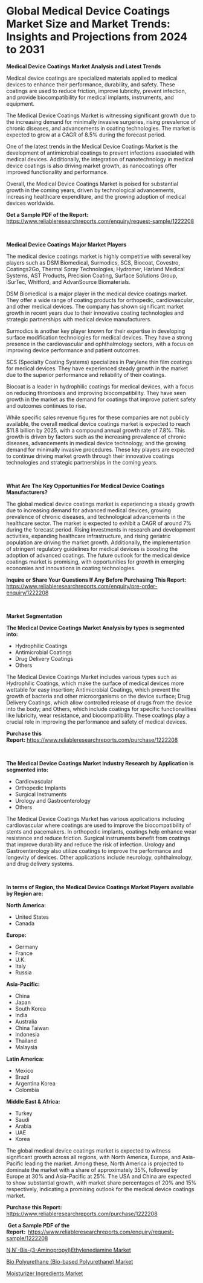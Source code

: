 <p><h1>Global Medical Device Coatings Market Size and Market Trends: Insights and Projections from 2024 to 2031</h1></p><p><strong>Medical Device Coatings Market Analysis and Latest Trends</strong></p>
<p><p>Medical device coatings are specialized materials applied to medical devices to enhance their performance, durability, and safety. These coatings are used to reduce friction, improve lubricity, prevent infection, and provide biocompatibility for medical implants, instruments, and equipment.</p><p>The Medical Device Coatings Market is witnessing significant growth due to the increasing demand for minimally invasive surgeries, rising prevalence of chronic diseases, and advancements in coating technologies. The market is expected to grow at a CAGR of 8.5% during the forecast period.</p><p>One of the latest trends in the Medical Device Coatings Market is the development of antimicrobial coatings to prevent infections associated with medical devices. Additionally, the integration of nanotechnology in medical device coatings is also driving market growth, as nanocoatings offer improved functionality and performance.</p><p>Overall, the Medical Device Coatings Market is poised for substantial growth in the coming years, driven by technological advancements, increasing healthcare expenditure, and the growing adoption of medical devices worldwide.</p></p>
<p><strong>Get a Sample PDF of the Report:&nbsp;</strong> <a href="https://www.reliableresearchreports.com/enquiry/request-sample/1222208">https://www.reliableresearchreports.com/enquiry/request-sample/1222208</a></p>
<p>&nbsp;</p>
<p><strong>Medical Device Coatings Major Market Players</strong></p>
<p><p>The medical device coatings market is highly competitive with several key players such as DSM Biomedical, Surmodics, SCS, Biocoat, Covestro, Coatings2Go, Thermal Spray Technologies, Hydromer, Harland Medical Systems, AST Products, Precision Coating, Surface Solutions Group, iSurTec, Whitford, and AdvanSource Biomaterials.</p><p>DSM Biomedical is a major player in the medical device coatings market. They offer a wide range of coating products for orthopedic, cardiovascular, and other medical devices. The company has shown significant market growth in recent years due to their innovative coating technologies and strategic partnerships with medical device manufacturers.</p><p>Surmodics is another key player known for their expertise in developing surface modification technologies for medical devices. They have a strong presence in the cardiovascular and ophthalmology sectors, with a focus on improving device performance and patient outcomes.</p><p>SCS (Specialty Coating Systems) specializes in Parylene thin film coatings for medical devices. They have experienced steady growth in the market due to the superior performance and reliability of their coatings.</p><p>Biocoat is a leader in hydrophilic coatings for medical devices, with a focus on reducing thrombosis and improving biocompatibility. They have seen growth in the market as the demand for coatings that improve patient safety and outcomes continues to rise.</p><p>While specific sales revenue figures for these companies are not publicly available, the overall medical device coatings market is expected to reach $11.8 billion by 2025, with a compound annual growth rate of 7.8%. This growth is driven by factors such as the increasing prevalence of chronic diseases, advancements in medical device technology, and the growing demand for minimally invasive procedures. These key players are expected to continue driving market growth through their innovative coatings technologies and strategic partnerships in the coming years.</p></p>
<p>&nbsp;</p>
<p><strong>What Are The Key Opportunities For Medical Device Coatings Manufacturers?</strong></p>
<p><p>The global medical device coatings market is experiencing a steady growth due to increasing demand for advanced medical devices, growing prevalence of chronic diseases, and technological advancements in the healthcare sector. The market is expected to exhibit a CAGR of around 7% during the forecast period. Rising investments in research and development activities, expanding healthcare infrastructure, and rising geriatric population are driving the market growth. Additionally, the implementation of stringent regulatory guidelines for medical devices is boosting the adoption of advanced coatings. The future outlook for the medical device coatings market is promising, with opportunities for growth in emerging economies and innovations in coating technologies.</p></p>
<p><strong>Inquire or Share Your Questions If Any Before Purchasing This Report:</strong> <a href="https://www.reliableresearchreports.com/enquiry/pre-order-enquiry/1222208">https://www.reliableresearchreports.com/enquiry/pre-order-enquiry/1222208</a></p>
<p>&nbsp;</p>
<p><strong>Market Segmentation</strong></p>
<p><strong>The Medical Device Coatings Market Analysis by types is segmented into:</strong></p>
<p><ul><li>Hydrophilic Coatings</li><li>Antimicrobial Coatings</li><li>Drug Delivery Coatings</li><li>Others</li></ul></p>
<p><p>The Medical Device Coatings Market includes various types such as Hydrophilic Coatings, which make the surface of medical devices more wettable for easy insertion; Antimicrobial Coatings, which prevent the growth of bacteria and other microorganisms on the device surface; Drug Delivery Coatings, which allow controlled release of drugs from the device into the body; and Others, which include coatings for specific functionalities like lubricity, wear resistance, and biocompatibility. These coatings play a crucial role in improving the performance and safety of medical devices.</p></p>
<p><strong>Purchase this Report:&nbsp;</strong><a href="https://www.reliableresearchreports.com/purchase/1222208">https://www.reliableresearchreports.com/purchase/1222208</a></p>
<p>&nbsp;</p>
<p><strong>The Medical Device Coatings Market Industry Research by Application is segmented into:</strong></p>
<p><ul><li>Cardiovascular</li><li>Orthopedic Implants</li><li>Surgical Instruments</li><li>Urology and Gastroenterology</li><li>Others</li></ul></p>
<p><p>The Medical Device Coatings Market has various applications including cardiovascular where coatings are used to improve the biocompatibility of stents and pacemakers. In orthopedic implants, coatings help enhance wear resistance and reduce friction. Surgical instruments benefit from coatings that improve durability and reduce the risk of infection. Urology and Gastroenterology also utilize coatings to improve the performance and longevity of devices. Other applications include neurology, ophthalmology, and drug delivery systems.</p></p>
<p>&nbsp;</p>
<p><strong>In terms of Region, the Medical Device Coatings Market Players available by Region are:</strong></p>
<p>
    <p> <strong> North America: </strong>
        <ul>
            <li>United States</li>
            <li>Canada</li>
        </ul>
        </p> 
    <p> <strong> Europe: </strong>
        <ul>
            <li>Germany</li>
            <li>France</li>
            <li>U.K.</li>
            <li>Italy</li>
            <li>Russia</li>
        </ul>
        </p> 
    <p> <strong> Asia-Pacific: </strong>
        <ul>
            <li>China</li>
            <li>Japan</li>
            <li>South Korea</li>
            <li>India</li>
            <li>Australia</li>
            <li>China Taiwan</li>
            <li>Indonesia</li>
            <li>Thailand</li>
            <li>Malaysia</li>
        </ul>
        </p> 
    <p> <strong> Latin America: </strong>
        <ul>
            <li>Mexico</li>
            <li>Brazil</li>
            <li>Argentina Korea</li>
            <li>Colombia</li>
        </ul>
        </p> 
    <p> <strong> Middle East & Africa: </strong>
        <ul>
            <li>Turkey</li>
            <li>Saudi</li>
            <li>Arabia</li>
            <li>UAE</li>
            <li>Korea</li>
        </ul>
    </p>
    </p>
<p><p>The global medical device coatings market is expected to witness significant growth across all regions, with North America, Europe, and Asia-Pacific leading the market. Among these, North America is projected to dominate the market with a share of approximately 35%, followed by Europe at 30% and Asia-Pacific at 25%. The USA and China are expected to show substantial growth, with market share percentages of 20% and 15% respectively, indicating a promising outlook for the medical device coatings market.</p></p>
<p><strong>Purchase this Report: </strong><a href="https://www.reliableresearchreports.com/purchase/1222208">https://www.reliableresearchreports.com/purchase/1222208</a></p>
<p>&nbsp;<strong>Get a Sample PDF of the Report:&nbsp;&nbsp;</strong><a href="https://www.reliableresearchreports.com/enquiry/request-sample/1222208">https://www.reliableresearchreports.com/enquiry/request-sample/1222208</a></p>
<p><strong></strong></p>
<p><p><a href="https://view.publitas.com/reportprime-1/n-n-bis-3-aminopropyl-ethylenediamine-market-offer-valuable-insights-into-market-size-market-share-market-trends-and-projections-spanning-from-2023-to-2030/">N,N`-Bis-(3-Aminopropyl)Ethylenediamine Market</a></p><p><a href="https://view.publitas.com/reportprime-1/bio-polyurethane-bio-based-polyurethane-market-research-report-the-key-to-successful-business-strategy-forecasted-for-period-from-2023-2030/">Bio Polyurethane (Bio-based Polyurethane) Market</a></p><p><a href="https://view.publitas.com/reportprime-1/moisturizer-ingredients-market-centers-on-aspects-such-as-market-growth-market-share-market-opportunity-and-projected-forecasts-spanning-from-2023-to-2030/">Moisturizer Ingredients Market</a></p></p>